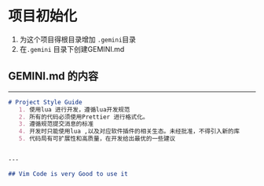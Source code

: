 # 项目初始化

1. 为这个项目得根目录增加 `.gemini`目录
2. 在`.gemini` 目录下创建GEMINI.md

## GEMINI.md 的内容

---

```markdown
# Project Style Guide
   1. 使用lua 进行开发，遵循lua开发规范 
   2. 所有的代码必须使用Prettier 进行格式化。
   3. 遵循规范提交消息的标准
   4. 开发时只能使用lua ,以及对应软件插件的相关生态。未经批准，不得引入新的库
   5. 代码局有可扩展性和高质量，在开发给出最优的一些建议


---

## Vim Code is very Good to use it


